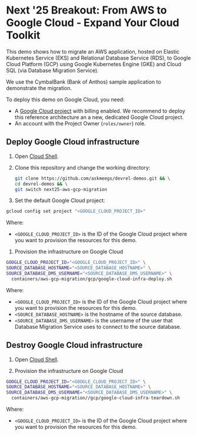 # Next '25 Breakout: From AWS to Google Cloud - Expand Your Cloud Toolkit 

This demo shows how to migrate an AWS application, hosted on Elastic Kubernetes Service (EKS) and Relational Database Service (RDS), to Google Cloud Platform (GCP) using Google Kubernetes Engine (GKE) and Cloud SQL (via Database Migration Service).

We use the CymbalBank (Bank of Anthos) sample application to demonstrate the migration.

To deploy this demo on Google Cloud, you need:

- A [Google Cloud project](https://cloud.google.com/docs/overview#projects) with
  billing enabled. We recommend to deploy this reference architecture an a new,
  dedicated Google Cloud project.
- An account with the Project Owner (`roles/owner`) role.

## Deploy Google Cloud infrastructure

1. Open [Cloud Shell](https://cloud.google.com/shell).

1. Clone this repository and change the working directory:

   ```bash
   git clone https://github.com/askmeegs/devrel-demos.git && \
   cd devrel-demos && \
   git switch next25-aws-gcp-migration
   ```

1. Set the default Google Cloud project:

  ```bash
  gcloud config set project "<GOOGLE_CLOUD_PROJECT_ID>"
  ```

  Where:

  - `<GOOGLE_CLOUD_PROJECT_ID>` is the ID of the Google Cloud project where you
    want to provision the resources for this demo.

1. Provision the infrastructure on Google Cloud

  ```bash
  GOOGLE_CLOUD_PROJECT_ID="<GOOGLE_CLOUD_PROJECT_ID>" \
  SOURCE_DATABASE_HOSTNAME="<SOURCE_DATABASE_HOSTNAME>" \
  SOURCE_DATABASE_DMS_USERNAME="<SOURCE_DATABASE_DMS_USERNAME>" \
    containers/aws-gcp-migration/gcp/google-cloud-infra-deploy.sh
  ```

  Where:

  - `<GOOGLE_CLOUD_PROJECT_ID>` is the ID of the Google Cloud project where you
    want to provision the resources for this demo.
  - `<SOURCE_DATABASE_HOSTNAME>` is the hostname of the source database.
  - `<SOURCE_DATABASE_DMS_USERNAME>` is the username of the user that Database
    Migration Service uses to connect to the source database.

## Destroy Google Cloud infrastructure

1. Open [Cloud Shell](https://cloud.google.com/shell).

1. Provision the infrastructure on Google Cloud

  ```bash
  GOOGLE_CLOUD_PROJECT_ID="<GOOGLE_CLOUD_PROJECT_ID>" \
  SOURCE_DATABASE_HOSTNAME="<SOURCE_DATABASE_HOSTNAME>" \
  SOURCE_DATABASE_DMS_USERNAME="<SOURCE_DATABASE_DMS_USERNAME>" \
    containers/aws-gcp-migration//gcp/google-cloud-infra-teardown.sh
  ```

  Where:

  - `<GOOGLE_CLOUD_PROJECT_ID>` is the ID of the Google Cloud project where you
    want to provision the resources for this demo.
